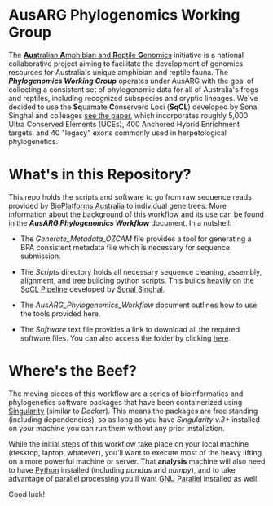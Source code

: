 # AusARG Phylogenomics Working Group

The [**Aus**tralian **A**mphibian and **R**eptile **G**enomics](https://ausargenomics.com/) initiative is a national collaborative project aiming to facilitate the development of genomics resources for Australia's unique amphibian and reptile fauna. The ***Phylogenomics Working Group*** operates under AusARG with the goal of collecting a consistent set of phylogenomic data for all of Australia's frogs and reptiles, including recognized subspecies and cryptic lineages. We've decided to use the **Sq**uamate **C**onserverd **L**oci (**SqCL**) developed by Sonal Singhal and colleages [see the paper](https://onlinelibrary.wiley.com/doi/full/10.1111/1755-0998.12681), which incorporates roughly 5,000 Ultra Conserved Elements (UCEs), 400 Anchored Hybrid Enrichment targets, and 40 "legacy" exons commonly used in herpetological phylogenetics. 

# What's in this Repository?

This repo holds the scripts and software to go from raw sequence reads provided by [BioPlatforms Australia](https://bioplatforms.com/) to individual gene trees. More information about the background of this workflow and its use can be found in the ***AusARG Phylogenomics Workflow*** document. In a nutshell:

+ The *Generate_Metadata_OZCAM* file provides a tool for generating a BPA consistent metadata file which is necessary for sequence submission. 

+ The *Scripts* directory holds all necessary sequence cleaning, assembly, alignment, and tree building python scripts. This builds heavily on the [SqCL Pipeline](https://github.com/singhal/SqCL) developed by [Sonal Singhal](https://scholar.google.com.au/citations?user=hGRmhQkAAAAJ&hl=en&oi=ao).

+ The *AusARG_Phylogenomics_Workflow* document outlines how to use the tools provided here. 

+ The *Software* text file provides a link to download all the required software files. You can also access the folder by clicking [here](https://drive.google.com/drive/folders/1wb7OgU4nnvpd-RPT7XZHkp4ewABX7IRS?usp=sharing). 


# Where's the Beef?

The moving pieces of this workflow are a series of bioinformatics and phylogenetics software packages that have been containerized using [Singularity](https://sylabs.io/) (similar to *Docker*). This means the packages are free standing (including dependencies), so as long as you have *Singularity v.3+* installed on your machine you can run them without any prior installation.

While the initial steps of this workflow take place on your local machine (desktop, laptop, whatever), you'll want to execute most of the heavy lifting on a more powerful machine or server. That **analysis** machine will also need to have [Python](https://www.python.org/downloads/) installed (including *pandas* and *numpy*), and to take advantage of parallel processing you'll want [GNU Parallel](https://www.gnu.org/software/parallel/) installed as well.

Good luck!
